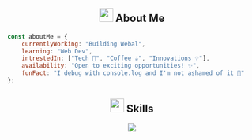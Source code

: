
<!-- About Me -->
<h2 align="center">
  <img src="https://media2.giphy.com/media/QssGEmpkyEOhBCb7e1/giphy.gif?cid=ecf05e47a0n3gi1bfqntqmob8g9aid1oyj2wr3ds3mg700bl&rid=giphy.gif" width="28"> 
  About Me
</h2>

```javascript
const aboutMe = {
    currentlyWorking: "Building Webal",
    learning: "Web Dev",
    intrestedIn: ["Tech 🔧", "Coffee ☕", "Innovations 💡"],
    availability: "Open to exciting opportunities! ✨",
    funFact: "I debug with console.log and I'm not ashamed of it 🐛"
};
```

<!-- Tech Stack with Animated Icons -->
<h2 align="center">
  <img src="https://media.giphy.com/media/iY8CRBdQXODJSCERIr/giphy.gif" width="28">
  Skills
</h2>

<div align="center">
  <img src="https://skillicons.dev/icons?i=js,react&perline=8&theme=dark" />
  <br/>
<!--   <img src="https://skillicons.dev/icons?i=tailwind,firebase,aws,docker&perline=8&theme=dark" /> -->
</div>



